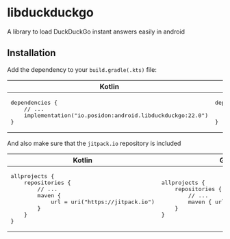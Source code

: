 # libduckduckgo
A library to load DuckDuckGo instant answers easily in android

## Installation
Add the dependency to your `build.gradle(.kts)` file:
<table>
  <thead>
    <tr>
      <th>Kotlin</th>
      <th>Groovy</th>
    </tr>
  </thead>
  <tr>
    <td>
<pre lang="kotlin">dependencies {
    // ...
    implementation("io.posidon:android.libduckduckgo:22.0")
}</pre>
    </td>
    <td>
<pre lang="groovy">dependencies {
    // ...
    implementation 'io.posidon:android.libduckduckgo:22.0'
}</pre>
    </td>
  </tr>
</table>

And also make sure that the `jitpack.io` repository is included
<table>
  <thead>
    <tr>
      <th>Kotlin</th>
      <th>Groovy</th>
    </tr>
  </thead>
  <tr>
    <td>
<pre lang="kotlin">allprojects {
    repositories {
        // ...
        maven {
            url = uri("https://jitpack.io")
        }
    }
}</pre>
    </td>
    <td>
<pre lang="groovy">allprojects {
    repositories {
        // ...
        maven { url 'https://jitpack.io' }
    }
}</pre>
    </td>
  </tr>
</table>